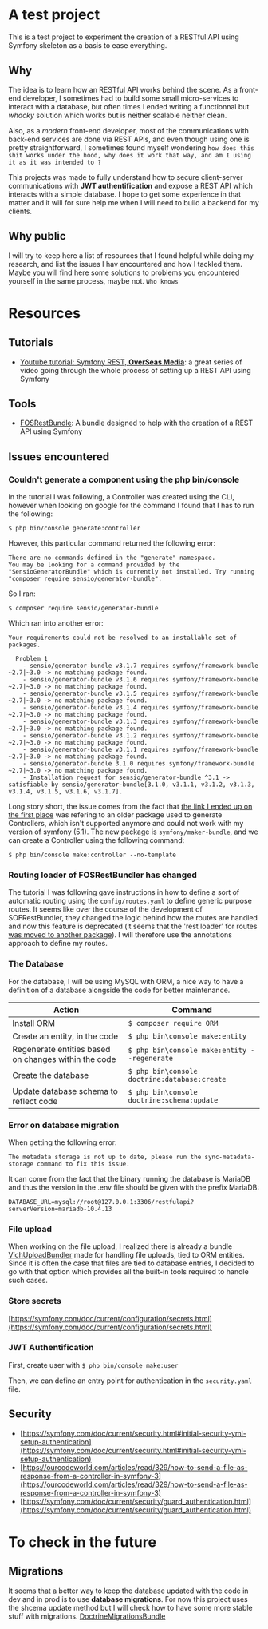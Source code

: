 # A test project

This is a test project to experiment the creation of a RESTful API using Symfony skeleton as a basis to ease everything.


## Why 

The idea is to learn how an RESTful API works behind the scene. As a front-end developer, I sometimes had to build some small micro-services to interact with a database, but often times I ended writing a functionnal but *whacky* solution which works but is neither scalable neither clean.

Also, as a *modern* front-end developer, most of the communications with back-end services are done via REST APIs, and even though using one is pretty straightforward, I sometimes found myself wondering `how does this shit works under the hood, why does it work that way, and am I using it as it was intended to ?` 

This projects was made to fully understand how to secure client-server communications with **JWT authentification** and expose a REST API which interacts with a simple database. I hope to get some experience in that matter and it will for sure help me when I will need to build a backend for my clients.


## Why public

I will try to keep here a list of resources that I found helpful while doing my research, and list the issues I hav encountered and how I tackled them. Maybe you will find here some solutions to problems you encountered yourself in the same process, maybe not. `Who knows`



# Resources


## Tutorials 

* [Youtube tutorial: Symfony REST, **OverSeas Media**](https://www.youtube.com/watch?v=e4-Xgi1vVnU&list=PLqhuffi3fiMN_jVxqlIAILEp4avoBH4wc): a great series of video going through the whole process of setting up a REST API using Symfony


## Tools 

* [FOSRestBundle](https://symfony.com/doc/current/bundles/FOSRestBundle/index.html): A bundle designed to help with the creation of a REST API using Symfony


## Issues encountered

### Couldn't generate a component using the php bin/console

In the tutorial I was following, a Controller was created using the CLI, however when looking on google for the command I found that I has to run the following:

`$ php bin/console generate:controller`

However, this particular command returned the following error:

```
There are no commands defined in the "generate" namespace.
You may be looking for a command provided by the "SensioGeneratorBundle" which is currently not installed. Try running "composer require sensio/generator-bundle".
```

So I ran:

`$ composer require sensio/generator-bundle`

Which ran into another error:

```
Your requirements could not be resolved to an installable set of packages.

  Problem 1
    - sensio/generator-bundle v3.1.7 requires symfony/framework-bundle ~2.7|~3.0 -> no matching package found.
    - sensio/generator-bundle v3.1.6 requires symfony/framework-bundle ~2.7|~3.0 -> no matching package found.
    - sensio/generator-bundle v3.1.5 requires symfony/framework-bundle ~2.7|~3.0 -> no matching package found.
    - sensio/generator-bundle v3.1.4 requires symfony/framework-bundle ~2.7|~3.0 -> no matching package found.
    - sensio/generator-bundle v3.1.3 requires symfony/framework-bundle ~2.7|~3.0 -> no matching package found.
    - sensio/generator-bundle v3.1.2 requires symfony/framework-bundle ~2.7|~3.0 -> no matching package found.
    - sensio/generator-bundle v3.1.1 requires symfony/framework-bundle ~2.7|~3.0 -> no matching package found.
    - sensio/generator-bundle 3.1.0 requires symfony/framework-bundle ~2.7|~3.0 -> no matching package found.
    - Installation request for sensio/generator-bundle ^3.1 -> satisfiable by sensio/generator-bundle[3.1.0, v3.1.1, v3.1.2, v3.1.3, v3.1.4, v3.1.5, v3.1.6, v3.1.7].
```

Long story short, the issue comes from the fact that [the link I ended up on the first place](https://symfony.com/doc/current/bundles/SensioGeneratorBundle/commands/generate_controller.html) was refering to an older package used to generate Controllers, which isn't supported anymore and could not work with my version of symfony (5.1). The new package is `symfony/maker-bundle`, and we can create a Controller using the following command:

`$ php bin/console make:controller --no-template`


### Routing loader of FOSRestBundler has changed

The tutorial I was following gave instructions in how to define a sort of automatic routing using the `config/routes.yaml` to define generic purpose routes. It seems like over the course of the development of SOFRestBundler, they changed the logic behind how the routes are handled and now this feature is deprecated (it seems that the 'rest loader' for routes [was moved to another package](https://github.com/FriendsOfSymfony/FOSRestBundle/issues/2165)). I will therefore use the annotations approach to define my routes.


### The Database

For the database, I will be using MySQL with ORM, a nice way to have a definition of a database alongside the code for better maintenance.

| Action | Command |
| --- | --- |
| Install ORM | `$ composer require ORM` |
| Create an entity, in the code | `$ php bin\console make:entity` |
| Regenerate entities based on changes within the code | `$ php bin\console make:entity --regenerate` |
| Create the database | `$ php bin\console doctrine:database:create` |
| Update database schema to reflect code | `$ php bin\console doctrine:schema:update` |


### Error on database migration

When getting the following error:

`The metadata storage is not up to date, please run the sync-metadata-storage command to fix this issue. `

It can come from the fact that the binary running the database is MariaDB and thus the version in the .env file should be given with the prefix MariaDB:

`DATABASE_URL=mysql://root@127.0.0.1:3306/restfulapi?serverVersion=mariadb-10.4.13`


### File upload

When working on the file upload, I realized there is already a bundle [VichUploadBundler](https://github.com/dustin10/VichUploaderBundle) made for handling file uploads, tied to ORM entities. Since it is often the case that files are tied to database entries, I decided to go with that option which provides all the built-in tools required to handle such cases.


### Store secrets

[https://symfony.com/doc/current/configuration/secrets.html](https://symfony.com/doc/current/configuration/secrets.html)


### JWT Authentification

First, create user with `$ php bin/console make:user`

Then, we can define an entry point for authentication in the `security.yaml` file.



## Security

* [https://symfony.com/doc/current/security.html#initial-security-yml-setup-authentication](https://symfony.com/doc/current/security.html#initial-security-yml-setup-authentication)
* [https://ourcodeworld.com/articles/read/329/how-to-send-a-file-as-response-from-a-controller-in-symfony-3](https://ourcodeworld.com/articles/read/329/how-to-send-a-file-as-response-from-a-controller-in-symfony-3)
* [https://symfony.com/doc/current/security/guard_authentication.html](https://symfony.com/doc/current/security/guard_authentication.html)



# To check in the future


## Migrations

It seems that a better way to keep the database updated with the code in dev and in prod is to use **database migrations**. For now this project uses the shcema update method but I will check how to have some more stable stuff with migrations. [DoctrineMigrationsBundle](https://symfony.com/doc/current/bundles/DoctrineMigrationsBundle/index.html)
